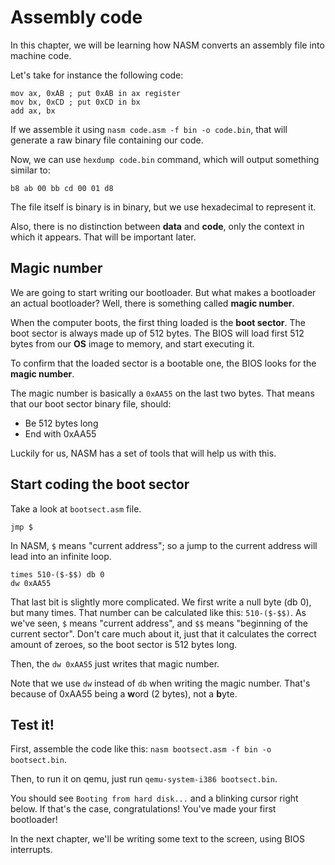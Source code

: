 # Assembly code

In this chapter, we will be learning how NASM converts an assembly file into machine code.

Let's take for instance the following code:
```
mov ax, 0xAB ; put 0xAB in ax register
mov bx, 0xCD ; put 0xCD in bx
add ax, bx
```
If we assemble it using `nasm code.asm -f bin -o code.bin`, that will generate a raw binary file containing our code.

Now, we can use `hexdump code.bin` command, which will output something similar to:
```
b8 ab 00 bb cd 00 01 d8
```
The file itself is binary is in binary, but we use hexadecimal to represent it.

Also, there is no distinction between **data** and **code**, only the context in which it appears. That will be important later.

## Magic number

We are going to start writing our bootloader. But what makes a bootloader an actual bootloader? Well, there is something called **magic number**.

When the computer boots, the first thing loaded is the **boot sector**. The boot sector is always made up of 512 bytes. The BIOS will load first 512 bytes from our **OS** image to memory, and start executing it.

To confirm that the loaded sector is a bootable one, the BIOS looks for the **magic number**.

The magic number is basically a `0xAA55` on the last two bytes. That means that our boot sector binary file, should:
- Be 512 bytes long
- End with 0xAA55

Luckily for us, NASM has a set of tools that will help us with this.

## Start coding the boot sector

Take a look at `bootsect.asm` file.
```
jmp $
```
In NASM, `$` means "current address"; so a jump to the current address will lead into an infinite loop.

```
times 510-($-$$) db 0
dw 0xAA55
```
That last bit is slightly more complicated. We first write a null byte (db 0), but many times. That number can be calculated like this: `510-($-$$)`. As we've seen, `$` means "current address", and `$$` means "beginning of the current sector". Don't care much about it, just that it calculates the correct amount of zeroes, so the boot sector is 512 bytes long.

Then, the `dw 0xAA55` just writes that magic number.

Note that we use `dw` instead of `db` when writing the magic number. That's because of 0xAA55 being a **w**ord (2 bytes), not a **b**yte.

## Test it!

First, assemble the code like this: `nasm bootsect.asm -f bin -o bootsect.bin`.

Then, to run it on qemu, just run `qemu-system-i386 bootsect.bin`.

You should see `Booting from hard disk...` and a blinking cursor right below. If that's the case, congratulations! You've made your first bootloader!

In the next chapter, we'll be writing some text to the screen, using BIOS interrupts.